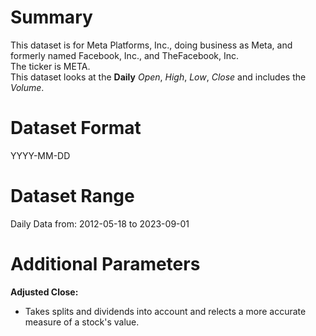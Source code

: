 # Summary

This dataset is for Meta Platforms, Inc., doing business as Meta, and formerly named Facebook, Inc., and TheFacebook, Inc.  
The ticker is META.  
This dataset looks at the **Daily** _Open_, _High_, _Low_, _Close_ and includes the _Volume_.  


# Dataset Format

YYYY-MM-DD

# Dataset Range

Daily Data from: 2012-05-18 to 2023-09-01

# Additional Parameters

**Adjusted Close:**

* Takes splits and dividends into account and relects a more accurate measure of a stock's value.



